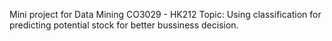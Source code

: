 Mini project for Data Mining CO3029 - HK212
Topic: Using classification for predicting potential stock for better bussiness decision.
